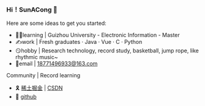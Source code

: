 ### Hi！**SunACong**  👋


Here are some ideas to get you started:

- 👩‍🎓learning | Guizhou University - Electronic Information - Master
- ✍️work | Fresh graduates · Java · Vue · C · Python
- 😏hobby | Research technology, record study, basketball, jump rope, like rhythmic music~
- 📮email | 18771496933@163.com

Community | Record learning
- 🎗️ [稀土掘金](https://juejin.cn/user/154350395071240) | [CSDN](https://blog.csdn.net/qq_44808710?spm=1000.2115.3001.5343)
- 🏅 [github](https://github.com/SunACong/SunACong)
